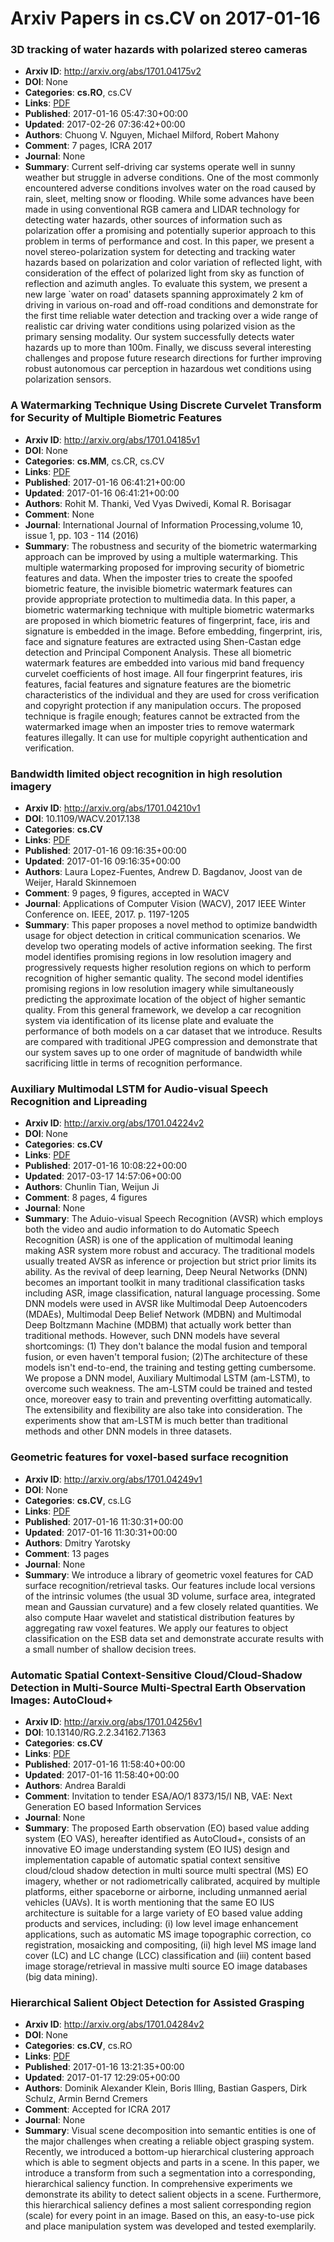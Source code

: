 # Arxiv Papers in cs.CV on 2017-01-16
### 3D tracking of water hazards with polarized stereo cameras
- **Arxiv ID**: http://arxiv.org/abs/1701.04175v2
- **DOI**: None
- **Categories**: **cs.RO**, cs.CV
- **Links**: [PDF](http://arxiv.org/pdf/1701.04175v2)
- **Published**: 2017-01-16 05:47:30+00:00
- **Updated**: 2017-02-26 07:36:42+00:00
- **Authors**: Chuong V. Nguyen, Michael Milford, Robert Mahony
- **Comment**: 7 pages, ICRA 2017
- **Journal**: None
- **Summary**: Current self-driving car systems operate well in sunny weather but struggle in adverse conditions. One of the most commonly encountered adverse conditions involves water on the road caused by rain, sleet, melting snow or flooding. While some advances have been made in using conventional RGB camera and LIDAR technology for detecting water hazards, other sources of information such as polarization offer a promising and potentially superior approach to this problem in terms of performance and cost. In this paper, we present a novel stereo-polarization system for detecting and tracking water hazards based on polarization and color variation of reflected light, with consideration of the effect of polarized light from sky as function of reflection and azimuth angles. To evaluate this system, we present a new large `water on road' datasets spanning approximately 2 km of driving in various on-road and off-road conditions and demonstrate for the first time reliable water detection and tracking over a wide range of realistic car driving water conditions using polarized vision as the primary sensing modality. Our system successfully detects water hazards up to more than 100m. Finally, we discuss several interesting challenges and propose future research directions for further improving robust autonomous car perception in hazardous wet conditions using polarization sensors.



### A Watermarking Technique Using Discrete Curvelet Transform for Security of Multiple Biometric Features
- **Arxiv ID**: http://arxiv.org/abs/1701.04185v1
- **DOI**: None
- **Categories**: **cs.MM**, cs.CR, cs.CV
- **Links**: [PDF](http://arxiv.org/pdf/1701.04185v1)
- **Published**: 2017-01-16 06:41:21+00:00
- **Updated**: 2017-01-16 06:41:21+00:00
- **Authors**: Rohit M. Thanki, Ved Vyas Dwivedi, Komal R. Borisagar
- **Comment**: None
- **Journal**: International Journal of Information Processing,volume 10, issue
  1, pp. 103 - 114 (2016)
- **Summary**: The robustness and security of the biometric watermarking approach can be improved by using a multiple watermarking. This multiple watermarking proposed for improving security of biometric features and data. When the imposter tries to create the spoofed biometric feature, the invisible biometric watermark features can provide appropriate protection to multimedia data. In this paper, a biometric watermarking technique with multiple biometric watermarks are proposed in which biometric features of fingerprint, face, iris and signature is embedded in the image. Before embedding, fingerprint, iris, face and signature features are extracted using Shen-Castan edge detection and Principal Component Analysis. These all biometric watermark features are embedded into various mid band frequency curvelet coefficients of host image. All four fingerprint features, iris features, facial features and signature features are the biometric characteristics of the individual and they are used for cross verification and copyright protection if any manipulation occurs. The proposed technique is fragile enough; features cannot be extracted from the watermarked image when an imposter tries to remove watermark features illegally. It can use for multiple copyright authentication and verification.



### Bandwidth limited object recognition in high resolution imagery
- **Arxiv ID**: http://arxiv.org/abs/1701.04210v1
- **DOI**: 10.1109/WACV.2017.138
- **Categories**: **cs.CV**
- **Links**: [PDF](http://arxiv.org/pdf/1701.04210v1)
- **Published**: 2017-01-16 09:16:35+00:00
- **Updated**: 2017-01-16 09:16:35+00:00
- **Authors**: Laura Lopez-Fuentes, Andrew D. Bagdanov, Joost van de Weijer, Harald Skinnemoen
- **Comment**: 9 pages, 9 figures, accepted in WACV
- **Journal**: Applications of Computer Vision (WACV), 2017 IEEE Winter
  Conference on. IEEE, 2017. p. 1197-1205
- **Summary**: This paper proposes a novel method to optimize bandwidth usage for object detection in critical communication scenarios. We develop two operating models of active information seeking. The first model identifies promising regions in low resolution imagery and progressively requests higher resolution regions on which to perform recognition of higher semantic quality. The second model identifies promising regions in low resolution imagery while simultaneously predicting the approximate location of the object of higher semantic quality. From this general framework, we develop a car recognition system via identification of its license plate and evaluate the performance of both models on a car dataset that we introduce. Results are compared with traditional JPEG compression and demonstrate that our system saves up to one order of magnitude of bandwidth while sacrificing little in terms of recognition performance.



### Auxiliary Multimodal LSTM for Audio-visual Speech Recognition and Lipreading
- **Arxiv ID**: http://arxiv.org/abs/1701.04224v2
- **DOI**: None
- **Categories**: **cs.CV**
- **Links**: [PDF](http://arxiv.org/pdf/1701.04224v2)
- **Published**: 2017-01-16 10:08:22+00:00
- **Updated**: 2017-03-17 14:57:06+00:00
- **Authors**: Chunlin Tian, Weijun Ji
- **Comment**: 8 pages, 4 figures
- **Journal**: None
- **Summary**: The Aduio-visual Speech Recognition (AVSR) which employs both the video and audio information to do Automatic Speech Recognition (ASR) is one of the application of multimodal leaning making ASR system more robust and accuracy. The traditional models usually treated AVSR as inference or projection but strict prior limits its ability. As the revival of deep learning, Deep Neural Networks (DNN) becomes an important toolkit in many traditional classification tasks including ASR, image classification, natural language processing. Some DNN models were used in AVSR like Multimodal Deep Autoencoders (MDAEs), Multimodal Deep Belief Network (MDBN) and Multimodal Deep Boltzmann Machine (MDBM) that actually work better than traditional methods. However, such DNN models have several shortcomings: (1) They don't balance the modal fusion and temporal fusion, or even haven't temporal fusion; (2)The architecture of these models isn't end-to-end, the training and testing getting cumbersome. We propose a DNN model, Auxiliary Multimodal LSTM (am-LSTM), to overcome such weakness. The am-LSTM could be trained and tested once, moreover easy to train and preventing overfitting automatically. The extensibility and flexibility are also take into consideration. The experiments show that am-LSTM is much better than traditional methods and other DNN models in three datasets.



### Geometric features for voxel-based surface recognition
- **Arxiv ID**: http://arxiv.org/abs/1701.04249v1
- **DOI**: None
- **Categories**: **cs.CV**, cs.LG
- **Links**: [PDF](http://arxiv.org/pdf/1701.04249v1)
- **Published**: 2017-01-16 11:30:31+00:00
- **Updated**: 2017-01-16 11:30:31+00:00
- **Authors**: Dmitry Yarotsky
- **Comment**: 13 pages
- **Journal**: None
- **Summary**: We introduce a library of geometric voxel features for CAD surface recognition/retrieval tasks. Our features include local versions of the intrinsic volumes (the usual 3D volume, surface area, integrated mean and Gaussian curvature) and a few closely related quantities. We also compute Haar wavelet and statistical distribution features by aggregating raw voxel features. We apply our features to object classification on the ESB data set and demonstrate accurate results with a small number of shallow decision trees.



### Automatic Spatial Context-Sensitive Cloud/Cloud-Shadow Detection in Multi-Source Multi-Spectral Earth Observation Images: AutoCloud+
- **Arxiv ID**: http://arxiv.org/abs/1701.04256v1
- **DOI**: 10.13140/RG.2.2.34162.71363
- **Categories**: **cs.CV**
- **Links**: [PDF](http://arxiv.org/pdf/1701.04256v1)
- **Published**: 2017-01-16 11:58:40+00:00
- **Updated**: 2017-01-16 11:58:40+00:00
- **Authors**: Andrea Baraldi
- **Comment**: Invitation to tender ESA/AO/1 8373/15/I NB, VAE: Next Generation EO
  based Information Services
- **Journal**: None
- **Summary**: The proposed Earth observation (EO) based value adding system (EO VAS), hereafter identified as AutoCloud+, consists of an innovative EO image understanding system (EO IUS) design and implementation capable of automatic spatial context sensitive cloud/cloud shadow detection in multi source multi spectral (MS) EO imagery, whether or not radiometrically calibrated, acquired by multiple platforms, either spaceborne or airborne, including unmanned aerial vehicles (UAVs). It is worth mentioning that the same EO IUS architecture is suitable for a large variety of EO based value adding products and services, including: (i) low level image enhancement applications, such as automatic MS image topographic correction, co registration, mosaicking and compositing, (ii) high level MS image land cover (LC) and LC change (LCC) classification and (iii) content based image storage/retrieval in massive multi source EO image databases (big data mining).



### Hierarchical Salient Object Detection for Assisted Grasping
- **Arxiv ID**: http://arxiv.org/abs/1701.04284v2
- **DOI**: None
- **Categories**: **cs.CV**, cs.RO
- **Links**: [PDF](http://arxiv.org/pdf/1701.04284v2)
- **Published**: 2017-01-16 13:21:35+00:00
- **Updated**: 2017-01-17 12:29:05+00:00
- **Authors**: Dominik Alexander Klein, Boris Illing, Bastian Gaspers, Dirk Schulz, Armin Bernd Cremers
- **Comment**: Accepted for ICRA 2017
- **Journal**: None
- **Summary**: Visual scene decomposition into semantic entities is one of the major challenges when creating a reliable object grasping system. Recently, we introduced a bottom-up hierarchical clustering approach which is able to segment objects and parts in a scene. In this paper, we introduce a transform from such a segmentation into a corresponding, hierarchical saliency function. In comprehensive experiments we demonstrate its ability to detect salient objects in a scene. Furthermore, this hierarchical saliency defines a most salient corresponding region (scale) for every point in an image. Based on this, an easy-to-use pick and place manipulation system was developed and tested exemplarily.



